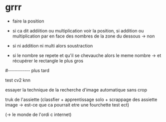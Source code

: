 # grrr


- faire la position

- si ca dit addiition ou multiplication voir la position, si addition ou multiplication par en face des nombres de la zone du dessous
  -> non
  
 - si ni addition ni multi alors soustraction
  
- si le nombre se repete et qu'il se chevauche alors le meme nombre
  -> et récupérer le rectangle le plus gros




#----------- plus tard



test cv2 knn

essayer la technique de la recherche d'image automatique sans crop

truk de l'assiette (classfier + apprentissage solo + scrappage des assiette image -> est-ce que ca pourrait etre une fourchette test ect)

(-> le monde de l'ordi c internet)
